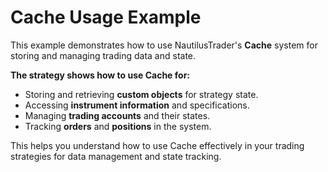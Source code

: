 # Cache Usage Example

This example demonstrates how to use NautilusTrader's **Cache** system for storing and managing trading data and state.

**The strategy shows how to use Cache for:**

- Storing and retrieving **custom objects** for strategy state.
- Accessing **instrument information** and specifications.
- Managing **trading accounts** and their states.
- Tracking **orders** and **positions** in the system.

This helps you understand how to use Cache effectively in your trading strategies
for data management and state tracking.

